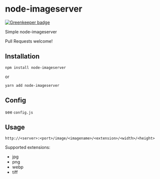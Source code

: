# node-imageserver

[![Greenkeeper badge](https://badges.greenkeeper.io/rejas/node-imageserver.svg)](https://greenkeeper.io/)

Simple node-imageserver 

Pull Requests welcome!

## Installation

```
npm install node-imageserver
```

or 
```
yarn add node-imageserver
```

## Config

see ```config.js```

## Usage

```
http://<server>:<port>/image/<imagename>/<extension>/<width>/<height>
```

Supported extensions:
- jpg
- png
- webp
- tiff
